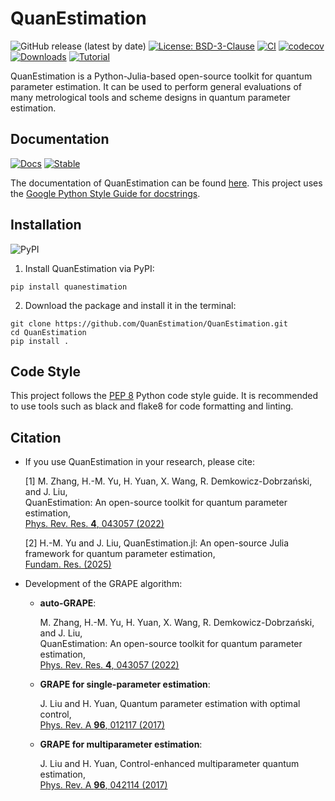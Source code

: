 # QuanEstimation

![GitHub release (latest by date)](https://img.shields.io/github/v/release/QuanEstimation/QuanEstimation)
[![License: BSD-3-Clause](https://img.shields.io/badge/License-BSD--3--Clause-blue.svg)](https://opensource.org/licenses/BSD-3-Clause)
[![CI](https://github.com/QuanEstimation/QuanEstimation/actions/workflows/ci.yml/badge.svg)](https://github.com/QuanEstimation/QuanEstimation/actions/workflows/ci.yml)
[![codecov](https://codecov.io/gh/QuanEstimation/QuanEstimation/branch/main/graph/badge.svg)](https://codecov.io/gh/QuanEstimation/QuanEstimation)
[![Downloads](https://static.pepy.tech/badge/quanestimation)](https://pepy.tech/project/quanestimation)
[![Tutorial](https://img.shields.io/badge/Tutorial-Link-brightgreen)](https://github.com/QuanEstimation/tutorial/tree/main)

QuanEstimation is a Python-Julia-based open-source toolkit for quantum parameter 
estimation. It can be used to perform general evaluations of many metrological 
tools and scheme designs in quantum parameter estimation.

## Documentation

[![Docs](https://github.com/QuanEstimation/QuanEstimation/actions/workflows/gh-deploy.yml/badge.svg)](https://github.com/QuanEstimation/QuanEstimation/actions/workflows/gh-deploy.yml)
[![Stable](https://img.shields.io/badge/docs-stable-blue.svg)](https://quanestimation.github.io/QuanEstimation/)

The documentation of QuanEstimation can be found [here](https://quanestimation.github.io/QuanEstimation/). 
This project uses the [Google Python Style Guide for docstrings](https://google.github.io/styleguide/pyguide.html#38-comments-and-docstrings).


## Installation

![PyPI](https://img.shields.io/pypi/v/QuanEstimation)

1. Install QuanEstimation via PyPI:

~~~
pip install quanestimation
~~~

2. Download the package and install it in the terminal:

~~~
git clone https://github.com/QuanEstimation/QuanEstimation.git
cd QuanEstimation
pip install .
~~~

## Code Style

This project follows the [PEP 8](https://peps.python.org/pep-0008/) Python code 
style guide. It is recommended to use tools such as black and flake8 for code 
formatting and linting.

## Citation

* If you use QuanEstimation in your research, please cite:

  [1] M. Zhang, H.-M. Yu, H. Yuan, X. Wang, R. Demkowicz-Dobrzański, and J. Liu,  
  QuanEstimation: An open-source toolkit for quantum parameter estimation,  
  [Phys. Rev. Res. **4**, 043057 (2022)](https://doi.org/10.1103/PhysRevResearch.4.043057)

  [2] H.-M. Yu and J. Liu, QuanEstimation.jl: An open-source Julia framework for quantum parameter estimation,  
  [Fundam. Res. (2025)](https://doi.org/10.1016/j.fmre.2025.02.020)

* Development of the GRAPE algorithm:

  * **auto-GRAPE**:
  
    M. Zhang, H.-M. Yu, H. Yuan, X. Wang, R. Demkowicz-Dobrzański, and J. Liu,  
    QuanEstimation: An open-source toolkit for quantum parameter estimation,  
    [Phys. Rev. Res. **4**, 043057 (2022)](https://doi.org/10.1103/PhysRevResearch.4.043057)

  * **GRAPE for single-parameter estimation**:
  
    J. Liu and H. Yuan, Quantum parameter estimation with optimal control,  
    [Phys. Rev. A **96**, 012117 (2017)](https://doi.org/10.1103/PhysRevA.96.012117)

  * **GRAPE for multiparameter estimation**:
  
    J. Liu and H. Yuan, Control-enhanced multiparameter quantum estimation,  
    [Phys. Rev. A **96**, 042114 (2017)](https://doi.org/10.1103/PhysRevA.96.042114)
